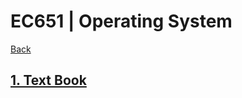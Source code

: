 # EC651 | Operating System

[Back](./../)

## [1. Text Book](./Operating%20Systems%20-%20Textbook.pdf)
